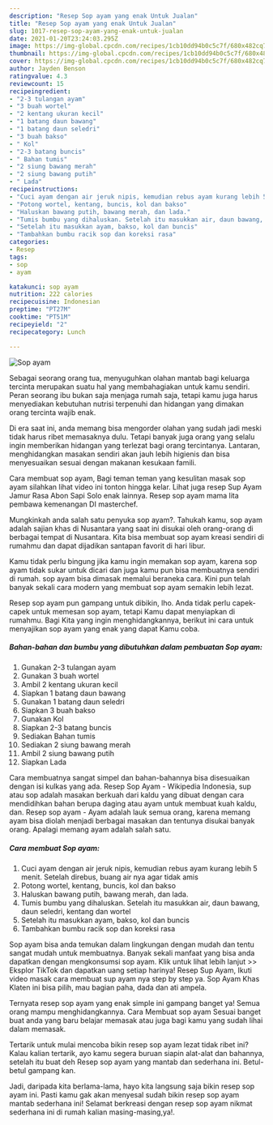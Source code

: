 ```yaml
---
description: "Resep Sop ayam yang enak Untuk Jualan"
title: "Resep Sop ayam yang enak Untuk Jualan"
slug: 1017-resep-sop-ayam-yang-enak-untuk-jualan
date: 2021-01-20T23:24:03.295Z
image: https://img-global.cpcdn.com/recipes/1cb10dd94b0c5c7f/680x482cq70/sop-ayam-foto-resep-utama.jpg
thumbnail: https://img-global.cpcdn.com/recipes/1cb10dd94b0c5c7f/680x482cq70/sop-ayam-foto-resep-utama.jpg
cover: https://img-global.cpcdn.com/recipes/1cb10dd94b0c5c7f/680x482cq70/sop-ayam-foto-resep-utama.jpg
author: Jayden Benson
ratingvalue: 4.3
reviewcount: 15
recipeingredient:
- "2-3 tulangan ayam"
- "3 buah wortel"
- "2 kentang ukuran kecil"
- "1 batang daun bawang"
- "1 batang daun seledri"
- "3 buah bakso"
- " Kol"
- "2-3 batang buncis"
- " Bahan tumis"
- "2 siung bawang merah"
- "2 siung bawang putih"
- " Lada"
recipeinstructions:
- "Cuci ayam dengan air jeruk nipis, kemudian rebus ayam kurang lebih 5 menit. Setelah direbus, buang air nya agar tidak amis"
- "Potong wortel, kentang, buncis, kol dan bakso"
- "Haluskan bawang putih, bawang merah, dan lada."
- "Tumis bumbu yang dihaluskan. Setelah itu masukkan air, daun bawang, daun seledri, kentang dan wortel"
- "Setelah itu masukkan ayam, bakso, kol dan buncis"
- "Tambahkan bumbu racik sop dan koreksi rasa"
categories:
- Resep
tags:
- sop
- ayam

katakunci: sop ayam 
nutrition: 222 calories
recipecuisine: Indonesian
preptime: "PT27M"
cooktime: "PT51M"
recipeyield: "2"
recipecategory: Lunch

---
```



![Sop ayam](https://img-global.cpcdn.com/recipes/1cb10dd94b0c5c7f/680x482cq70/sop-ayam-foto-resep-utama.jpg)

Sebagai seorang orang tua, menyuguhkan olahan mantab bagi keluarga tercinta merupakan suatu hal yang membahagiakan untuk kamu sendiri. Peran seorang ibu bukan saja menjaga rumah saja, tetapi kamu juga harus menyediakan kebutuhan nutrisi terpenuhi dan hidangan yang dimakan orang tercinta wajib enak.

Di era  saat ini, anda memang bisa mengorder olahan yang sudah jadi meski tidak harus ribet memasaknya dulu. Tetapi banyak juga orang yang selalu ingin memberikan hidangan yang terlezat bagi orang tercintanya. Lantaran, menghidangkan masakan sendiri akan jauh lebih higienis dan bisa menyesuaikan sesuai dengan makanan kesukaan famili. 

Cara membuat sop ayam, Bagi teman teman yang kesulitan masak sop ayam silahkan lihat video ini tonton hingga kelar. Lihat juga resep Sup Ayam Jamur Rasa Abon Sapi Solo enak lainnya. Resep sop ayam mama lita pembawa kemenangan DI masterchef.

Mungkinkah anda salah satu penyuka sop ayam?. Tahukah kamu, sop ayam adalah sajian khas di Nusantara yang saat ini disukai oleh orang-orang di berbagai tempat di Nusantara. Kita bisa membuat sop ayam kreasi sendiri di rumahmu dan dapat dijadikan santapan favorit di hari libur.

Kamu tidak perlu bingung jika kamu ingin memakan sop ayam, karena sop ayam tidak sukar untuk dicari dan juga kamu pun bisa membuatnya sendiri di rumah. sop ayam bisa dimasak memalui beraneka cara. Kini pun telah banyak sekali cara modern yang membuat sop ayam semakin lebih lezat.

Resep sop ayam pun gampang untuk dibikin, lho. Anda tidak perlu capek-capek untuk memesan sop ayam, tetapi Kamu dapat menyiapkan di rumahmu. Bagi Kita yang ingin menghidangkannya, berikut ini cara untuk menyajikan sop ayam yang enak yang dapat Kamu coba.

<!--inarticleads1-->

##### Bahan-bahan dan bumbu yang dibutuhkan dalam pembuatan Sop ayam:

1. Gunakan 2-3 tulangan ayam
1. Gunakan 3 buah wortel
1. Ambil 2 kentang ukuran kecil
1. Siapkan 1 batang daun bawang
1. Gunakan 1 batang daun seledri
1. Siapkan 3 buah bakso
1. Gunakan  Kol
1. Siapkan 2-3 batang buncis
1. Sediakan  Bahan tumis
1. Sediakan 2 siung bawang merah
1. Ambil 2 siung bawang putih
1. Siapkan  Lada


Cara membuatnya sangat simpel dan bahan-bahannya bisa disesuaikan dengan isi kulkas yang ada. Resep Sop Ayam - Wikipedia Indonesia, sup atau sop adalah masakan berkuah dari kaldu yang dibuat dengan cara mendidihkan bahan berupa daging atau ayam untuk membuat kuah kaldu, dan. Resep sop ayam - Ayam adalah lauk semua orang, karena memang ayam bisa diolah menjadi berbagai masakan dan tentunya disukai banyak orang. Apalagi memang ayam adalah salah satu. 

<!--inarticleads2-->

##### Cara membuat Sop ayam:

1. Cuci ayam dengan air jeruk nipis, kemudian rebus ayam kurang lebih 5 menit. Setelah direbus, buang air nya agar tidak amis
1. Potong wortel, kentang, buncis, kol dan bakso
1. Haluskan bawang putih, bawang merah, dan lada.
1. Tumis bumbu yang dihaluskan. Setelah itu masukkan air, daun bawang, daun seledri, kentang dan wortel
1. Setelah itu masukkan ayam, bakso, kol dan buncis
1. Tambahkan bumbu racik sop dan koreksi rasa


Sop ayam bisa anda temukan dalam lingkungan dengan mudah dan tentu sangat mudah untuk membuatnya. Banyak sekali manfaat yang bisa anda dapatkan dengan mengkonsumsi sop ayam. Klik untuk lihat lebih lanjut &gt;&gt; Eksplor TikTok dan dapatkan uang setiap harinya! Resep Sup Ayam, Ikuti video masak cara membuat sup ayam nya step by step ya. Sop Ayam Khas Klaten ini bisa pilih, mau bagian paha, dada dan ati ampela. 

Ternyata resep sop ayam yang enak simple ini gampang banget ya! Semua orang mampu menghidangkannya. Cara Membuat sop ayam Sesuai banget buat anda yang baru belajar memasak atau juga bagi kamu yang sudah lihai dalam memasak.

Tertarik untuk mulai mencoba bikin resep sop ayam lezat tidak ribet ini? Kalau kalian tertarik, ayo kamu segera buruan siapin alat-alat dan bahannya, setelah itu buat deh Resep sop ayam yang mantab dan sederhana ini. Betul-betul gampang kan. 

Jadi, daripada kita berlama-lama, hayo kita langsung saja bikin resep sop ayam ini. Pasti kamu gak akan menyesal sudah bikin resep sop ayam mantab sederhana ini! Selamat berkreasi dengan resep sop ayam nikmat sederhana ini di rumah kalian masing-masing,ya!.

